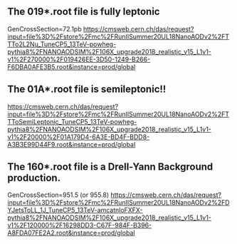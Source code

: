 ## The 019*.root file is fully leptonic
GenCrossSection=72.1pb
https://cmsweb.cern.ch/das/request?input=file%3D%2Fstore%2Fmc%2FRunIISummer20UL18NanoAODv2%2FTTTo2L2Nu_TuneCP5_13TeV-powheg-pythia8%2FNANOAODSIM%2F106X_upgrade2018_realistic_v15_L1v1-v1%2F270000%2F019426EE-3D50-1249-B266-F6DBA0AFE3B5.root&instance=prod/global


## The 01A*.root file is semileptonic!!
https://cmsweb.cern.ch/das/request?input=file%3D%2Fstore%2Fmc%2FRunIISummer20UL18NanoAODv2%2FTTToSemiLeptonic_TuneCP5_13TeV-powheg-pythia8%2FNANOAODSIM%2F106X_upgrade2018_realistic_v15_L1v1-v1%2F20000%2F01A179D4-6A3E-BD4F-BDD8-A3B3E99D44F9.root&instance=prod/global


## The 160*.root file is a Drell-Yann Background production.
GenCrossSection=951.5 (or 955.8)
https://cmsweb.cern.ch/das/request?input=file%3D%2Fstore%2Fmc%2FRunIISummer20UL18NanoAODv2%2FDYJetsToLL_1J_TuneCP5_13TeV-amcatnloFXFX-pythia8%2FNANOAODSIM%2F106X_upgrade2018_realistic_v15_L1v1-v1%2F120000%2F16298DD3-C67F-984F-B396-A8FDA07FE2A2.root&instance=prod/global
